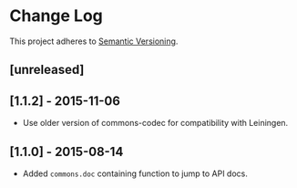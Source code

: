 # Change Log
This project adheres to [Semantic Versioning](http://semver.org/).

## [unreleased]

## [1.1.2] - 2015-11-06
- Use older version of commons-codec for compatibility with Leiningen.

## [1.1.0] - 2015-08-14
- Added `commons.doc` containing function to jump to API docs.

